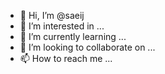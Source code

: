 - 👋 Hi, I’m @saeij
- 👀 I’m interested in ...
- 🌱 I’m currently learning ...
- 💞️ I’m looking to collaborate on ...
- 📫 How to reach me ...

<!---
saeij/saeij is a ✨ special ✨ repository because its `README.md` (this file) appears on your GitHub profile.
You can click the Preview link to take a look at your changes.
--->
